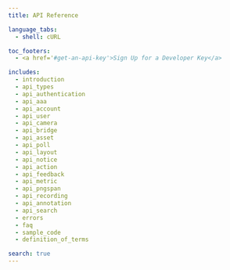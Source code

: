 ```yaml
---
title: API Reference

language_tabs:
  - shell: cURL

toc_footers:
  - <a href='#get-an-api-key'>Sign Up for a Developer Key</a>

includes:
  - introduction
  - api_types
  - api_authentication
  - api_aaa
  - api_account
  - api_user
  - api_camera
  - api_bridge
  - api_asset
  - api_poll
  - api_layout
  - api_notice
  - api_action
  - api_feedback
  - api_metric
  - api_pngspan
  - api_recording
  - api_annotation
  - api_search
  - errors
  - faq
  - sample_code
  - definition_of_terms

search: true
---
```


